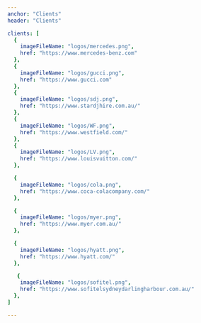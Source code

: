 ```yaml
---
anchor: "Clients"
header: "Clients"

clients: [
  {
    imageFileName: "logos/mercedes.png",
    href: "https://www.mercedes-benz.com"
  },
  {
    imageFileName: "logos/gucci.png",
    href: "https://www.gucci.com"
  },
  {
    imageFileName: "logos/sdj.png",
    href: "https://www.stardjhire.com.au/"
  },
  {
    imageFileName: "logos/WF.png",
    href: "https://www.westfield.com/"
  },
  {
    imageFileName: "logos/LV.png",
    href: "https://www.louisvuitton.com/"
  },

  {
    imageFileName: "logos/cola.png",
    href: "https://www.coca-colacompany.com/"
  },

  {
    imageFileName: "logos/myer.png",
    href: "https://www.myer.com.au/"
  },

  {
    imageFileName: "logos/hyatt.png",
    href: "https://www.hyatt.com/"
  },

   {
    imageFileName: "logos/sofitel.png",
    href: "https://www.sofitelsydneydarlingharbour.com.au/"
  },
]

---
```

